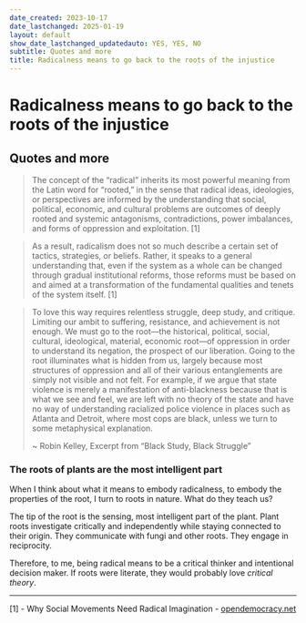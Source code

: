 ```yaml
---
date_created: 2023-10-17
date_lastchanged: 2025-01-19
layout: default
show_date_lastchanged_updatedauto: YES, YES, NO
subtitle: Quotes and more
title: Radicalness means to go back to the roots of the injustice
---
```

# Radicalness means to go back to the roots of the injustice
## Quotes and more

>The concept of the “radical” inherits its most powerful meaning from the Latin word for “rooted,” in the sense that radical ideas, ideologies, or perspectives are informed by the understanding that social, political, economic, and cultural problems are outcomes of deeply rooted and systemic antagonisms, contradictions, power imbalances, and forms of oppression and exploitation. [1]

>As a result, radicalism does not so much describe a certain set of tactics, strategies, or beliefs. Rather, it speaks to a general understanding that, even if the system as a whole can be changed through gradual institutional reforms, those reforms must be based on and aimed at a transformation of the fundamental qualities and tenets of the system itself. [1]


>To love this way requires relentless struggle, deep study, and critique. Limiting our ambit to suffering, resistance, and achievement is not enough. We must go to the root—the historical, political, social, cultural, ideological, material, economic root—of oppression in order to understand its negation, the prospect of our liberation. Going to the root illuminates what is hidden from us, largely because most structures of oppression and all of their various entanglements are simply not visible and not felt. For example, if we argue that state violence is merely a manifestation of anti-blackness because that is what we see and feel, we are left with no theory of the state and have no way of understanding racialized police violence in places such as Atlanta and Detroit, where most cops are black, unless we turn to some metaphysical explanation.
>
>~ Robin Kelley, Excerpt from “Black Study, Black Struggle”


### The roots of plants are the most intelligent part 
When I think about what it means to embody radicalness, to embody the properties of the root, I turn to roots in nature. What do they teach us? 

The tip of the root is the sensing, most intelligent part of the plant. Plant roots investigate critically and independently while staying connected to their origin. They communicate with fungi and other roots. They engage in reciprocity. 

Therefore, to me, being radical means to be a critical thinker and intentional decision maker. If roots were literate, they would probably love *critical theory*.


_______

[1] - Why Social Movements Need Radical Imagination - [opendemocracy.net](https://www.opendemocracy.net/en/transformation/why-social-movements-need-radical-imagination/) 

